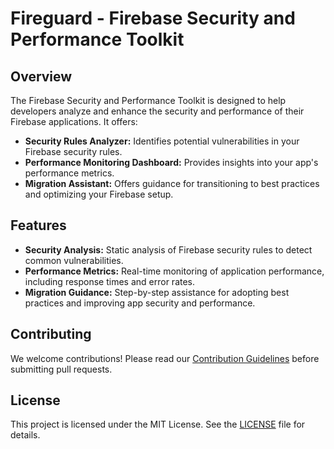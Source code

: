 # Fireguard - Firebase Security and Performance Toolkit

## Overview

The Firebase Security and Performance Toolkit is designed to help developers analyze and enhance the security and performance of their Firebase applications. It offers:

- **Security Rules Analyzer:** Identifies potential vulnerabilities in your Firebase security rules.
- **Performance Monitoring Dashboard:** Provides insights into your app's performance metrics.
- **Migration Assistant:** Offers guidance for transitioning to best practices and optimizing your Firebase setup.

## Features

- **Security Analysis:** Static analysis of Firebase security rules to detect common vulnerabilities.
- **Performance Metrics:** Real-time monitoring of application performance, including response times and error rates.
- **Migration Guidance:** Step-by-step assistance for adopting best practices and improving app security and performance.


## Contributing

We welcome contributions! Please read our [Contribution Guidelines](./CONTRIBUTING.md) before submitting pull requests.

## License

This project is licensed under the MIT License. See the [LICENSE](./LICENSE) file for details.
